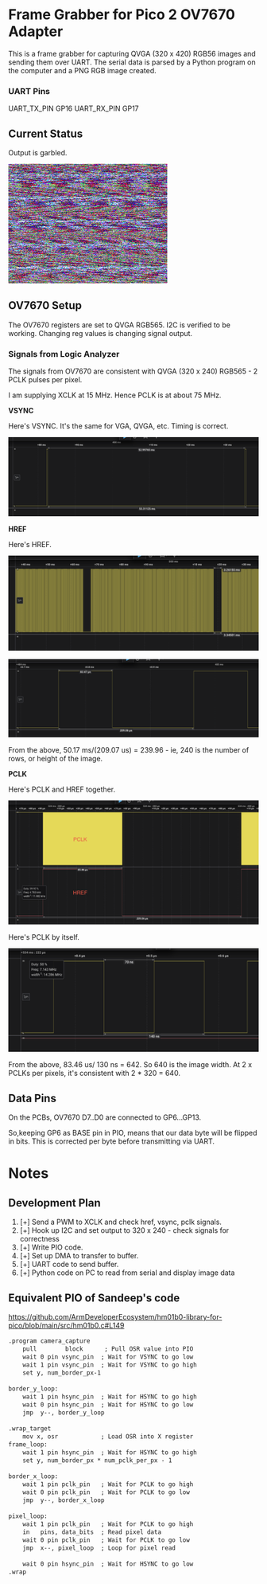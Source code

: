 # Frame Grabber for Pico 2 OV7670 Adapter

This is a frame grabber for capturing QVGA (320 x 420) RGB56 images and sending them over UART. The serial data is parsed by a Python program on the computer and a PNG RGB image created.

### UART Pins

UART_TX_PIN GP16
UART_RX_PIN GP17

## Current Status 

Output is garbled.

![output](./output.png)

## OV7670 Setup

The OV7670 registers are set to QVGA RGB565. I2C is verified to be working. Changing reg values is changing signal output.

### Signals from Logic Analyzer

The signals from OV7670 are consistent with QVGA (320 x 240) RGB565 - 2 PCLK pulses per pixel.

I am supplying XCLK at 15 MHz. Hence PCLK is at about 75 MHz.

**VSYNC**

Here's VSYNC. It's the same for VGA, QVGA, etc. Timing is correct.

![vysnc](./vsync.png)

**HREF**

Here's HREF. 

![href1](./href1.png)


![href2](./href2.png)

From the above, 50.17 ms/(209.07 us) = 239.96 - ie, 240 is the number of rows, or height of the image. 

**PCLK**

Here's PCLK and HREF together.

![pclk1](./pclk1.png)

Here's PCLK by itself.

![pclk2](./pclk2.png)


From the above, 83.46 us/ 130 ns = 642. So 640 is the image width. At 2 x PCLKs per pixels, it's consistent with 2 * 320 = 640.

## Data Pins

On the PCBs, OV7670 D7..D0 are connected to GP6...GP13.

So,keeping GP6 as BASE pin in PIO, means that our data byte will be flipped in bits. This is corrected per byte before transmitting via UART.



# Notes


## Development Plan 

1. [+] Send a PWM to XCLK and check href, vsync, pclk signals.
2. [+] Hook up I2C and set output to 320 x 240 - check signals for correctness
3. [+] Write PIO code.
3. [+] Set up DMA to transfer to buffer.
4. [+] UART code to send buffer.
5. [+] Python code on PC to read from serial and display image data 

## Equivalent PIO of Sandeep's code

https://github.com/ArmDeveloperEcosystem/hm01b0-library-for-pico/blob/main/src/hm01b0.c#L149

```
.program camera_capture
    pull        block      ; Pull OSR value into PIO
    wait 0 pin vsync_pin  ; Wait for VSYNC to go low
    wait 1 pin vsync_pin  ; Wait for VSYNC to go high
    set y, num_border_px-1

border_y_loop:
    wait 1 pin hsync_pin  ; Wait for HSYNC to go high
    wait 0 pin hsync_pin  ; Wait for HSYNC to go low
    jmp  y--, border_y_loop

.wrap_target
    mov x, osr            ; Load OSR into X register
frame_loop:
    wait 1 pin hsync_pin  ; Wait for HSYNC to go high
    set y, num_border_px * num_pclk_per_px - 1

border_x_loop:
    wait 1 pin pclk_pin   ; Wait for PCLK to go high
    wait 0 pin pclk_pin   ; Wait for PCLK to go low
    jmp  y--, border_x_loop

pixel_loop:
    wait 1 pin pclk_pin   ; Wait for PCLK to go high
    in   pins, data_bits  ; Read pixel data
    wait 0 pin pclk_pin   ; Wait for PCLK to go low
    jmp  x--, pixel_loop  ; Loop for pixel read

    wait 0 pin hsync_pin  ; Wait for HSYNC to go low
.wrap
```

